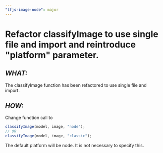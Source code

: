```yaml
---
"tfjs-image-node": major
---
```


# Refactor classifyImage to use single file and import and reintroduce "platform" parameter.

## _WHAT:_

The classifyImage function has been refactored to use single file and import.

## _HOW:_

Change function call to

```typescript
classifyImage(model, image, "node");
// OR
classifyImage(model, image, "classic");
```

The default platform will be node. It is not necessary to specify this.
